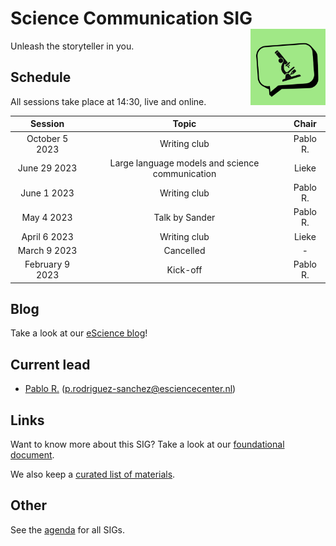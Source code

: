# Science Communication SIG <img src="img/logo.png" width="120" align="right" />

Unleash the storyteller in you.

## Schedule

All sessions take place at 14:30, live and online.

|     Session     |                      Topic                      |  Chair   |
|:---------------:|:-----------------------------------------------:|:--------:|
|  October 5 2023 |                  Writing club                   | Pablo R. |
|  June 29 2023   | Large language models and science communication |  Lieke   |
|   June 1 2023   |                  Writing club                   | Pablo R. |
|   May 4 2023    |                 Talk by Sander                  | Pablo R. |
|  April 6 2023   |                  Writing club                   |  Lieke   |
|  March 9 2023   |                    Cancelled                    |    -     |
| February 9 2023 |                    Kick-off                     | Pablo R. |

## Blog

Take a look at our [eScience blog](https://blog.esciencecenter.nl)!

## Current lead

- [Pablo R.](https://github.com/PabRod) (p.rodriguez-sanchez@esciencecenter.nl)

## Links

Want to know more about this SIG? Take a look at our [foundational document](./docs/foundation.md).

We also keep a [curated list of materials](./docs/materials.md).

## Other

See the [agenda](https://github.com/nlesc-sigs/current/blob/main/README.md) for all SIGs.
